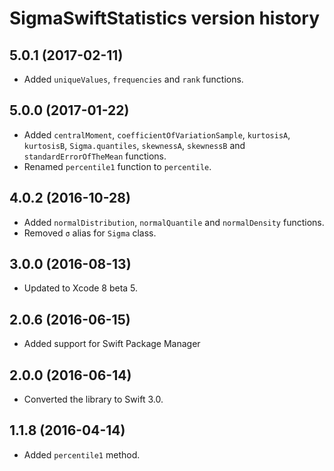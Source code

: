 # SigmaSwiftStatistics version history


## 5.0.1 (2017-02-11)

* Added `uniqueValues`, `frequencies` and `rank` functions.


## 5.0.0 (2017-01-22)

* Added `centralMoment`, `coefficientOfVariationSample`, `kurtosisA`, `kurtosisB`, `Sigma.quantiles`, `skewnessA`, `skewnessB` and `standardErrorOfTheMean`  functions.
* Renamed `percentile1` function to `percentile`.

## 4.0.2 (2016-10-28)

* Added `normalDistribution`, `normalQuantile` and `normalDensity`  functions.
* Removed `σ` alias for `Sigma` class.


## 3.0.0 (2016-08-13)

* Updated to Xcode 8 beta 5.


## 2.0.6 (2016-06-15)

* Added support for Swift Package Manager


## 2.0.0 (2016-06-14)

* Converted the library to Swift 3.0.


## 1.1.8 (2016-04-14)

* Added `percentile1` method.